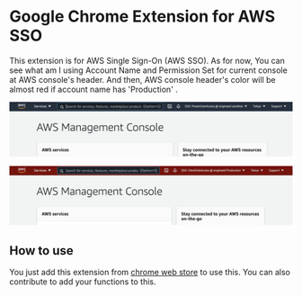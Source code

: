 # Google Chrome Extension for AWS SSO

This extension is for AWS Single Sign-On (AWS SSO). As for now, You can see what am I using Account Name and Permission Set for current console at AWS console's header. And then, AWS console header's color will be almost red if account name has 'Production' .

![ss_dev.png](screenshots/ss_dev.png)

![ss_prod.png](screenshots/ss_prod.png)

## How to use

You just add this extension from [chrome web store](https://chrome.google.com/webstore/detail/extension-for-aws-sso/ejjegcnihofdahmbbhekhkcnpflljeej) to use this.
You can also contribute to add your functions to this.

